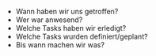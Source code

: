 - Wann haben wir uns getroffen?
- Wer war anwesend?
- Welche Tasks haben wir erledigt?
- Welche Tasks wurden definiert/geplant?
- Bis wann machen wir was?
